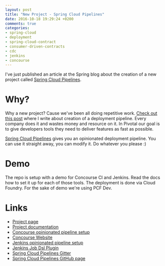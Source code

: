 ```yaml
---
layout: post
title: "New Project - Spring Cloud Pipelines"
date: 2016-10-18 19:29:24 +0200
comments: true
categories:
- spring-cloud
- deployment
- spring-cloud-contract
- consumer-driven-contracts
- cdc
- jenkins
- concourse
---
```


I've just published an article at the Spring blog about the creation of a new project called [Spring Cloud Pipelines](https://spring.io/blog/2016/10/18/spring-cloud-pipelines).

# Why?

Why a new project? Cause we've been all doing repetitive work. [Check out this post](https://toomuchcoding.com/blog/2015/09/26/microservice-deployment/) where I write about creation of
a deployment pipeline. Every company does it and wastes money and resource on it. In Pivotal
our goal is to give developers tools they need to deliver features as fast as possible.

[Spring Cloud Pipelines](https://cloud.spring.io/spring-cloud-pipelines/spring-cloud-pipelines.html) gives you an opinionated deployment pipeline. You can use it straight away, you can modify it. Do whatever you please :)

# Demo

The repo is setup with a demo for Concourse CI and Jenkins. Read the docs how to set it up for each of those tools. The deployment is done via Cloud Foundry. For the sake of demo we're using PCF Dev.

# Links

- [Project page](https://cloud.spring.io/spring-cloud-pipelines/)
- [Project documentation](https://cloud.spring.io/spring-cloud-pipelines/spring-cloud-pipelines.html)
- [Concourse opinionated pipeline setup](https://cloud.spring.io/spring-cloud-pipelines/spring-cloud-pipelines.html#concourse)
- [Concourse Website](https://concourse.ci)
- [Jenkins opinionated pipeline setup](https://cloud.spring.io/spring-cloud-pipelines/spring-cloud-pipelines.html#jenkins)
- [Jenkins Job Dsl Plugin](https://github.com/jenkinsci/job-dsl-plugin/wiki)
- [Spring Cloud Pipelines Gitter](https://gitter.im/spring-cloud/spring-cloud-pipelines)
- [Spring Cloud Pipelines GitHub page](https://github.com/spring-cloud/spring-cloud-pipelines)
